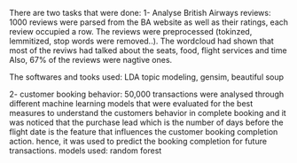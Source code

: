There are two tasks that were done:
1- Analyse British Airways reviews:
1000 reviews were parsed from the BA website as well as their ratings, each review occupied a row.
The reviews were preprocessed (tokinzed, lemmitized, stop words were removed..).
The wordcloud had shown that most of the reviws had talked about the seats, food, flight services and time 
Also, 67% of the reviews were nagtive ones. 

The softwares and tooks used: LDA topic modeling, gensim, beautiful soup

2- customer booking behavior:
50,000 transactions were analysed through different machine learning models that were evaluated for the best measures to 
understand the customers behavior in complete booking and it was noticed that the purchase lead which is the 
number of days before the flight date is the feature that influences the customer booking completion action. 
hence, it was used to predict the booking completion for future transactions. 
models used: random forest
